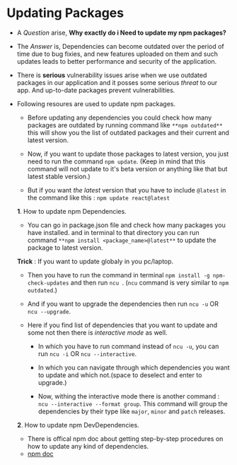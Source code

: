 # Updating Packages

- A *Question* arise, **Why exactly do i Need to update my npm packages?**
- The *Answer* is, Dependencies can become outdated over the period of time due to bug fixies, and new features uploaded on them and such updates leads to better performance and security of the application.

- There is **serious** vulnerability issues arise when we use outdated packages in our application and it posses some serious *threat* to our app. And up-to-date packages prevent vulnerabilities.

- Following resoures are used to update npm packages.
    
    - Before updating any dependencies you could check how many packages are outdated by running command like `**npm outdated**` this will show you the list of outdated packages and their current and latest version.

    - Now, if you want to update those packages to latest version, you just need to run the command `npm update`. (Keep in mind that this command will not update to it's beta version or anything like that but latest stable version.)

    - But if you want *the latest* version that you have to include `@latest` in the command like this : `npm update react@latest`


    **1**. How to update npm Dependencies.
    -  You can go in package.json file and check how many packages you have installed. and in terminal to that directory you can run command `**npm install <package_name>@latest**` to update the package to latest version.

    **Trick**  : If you want to update globaly in you pc/laptop.
    - Then you have to run the command in terminal `npm install -g npm-check-updates` and then run `ncu `. (`ncu` command is very similar to `npm outdated`.)
    - And if you want to upgrade the dependencies then run `ncu -u` OR `ncu --upgrade`.

    - Here if you find list of dependencies that you want to update and some not then there is _interactive mode_ as well. 
        - In which you have to run command instead of `ncu -u`, you can run `ncu -i` OR `ncu --interactive`. 
        - In which you can navigate through which dependencies you want to update and which not.(space to deselect and enter to upgrade.)

        - Now, withing the interactive mode there is another command : `ncu --interactive --format group`. This command will group the dependencies by their type like `major`, `minor` and `patch` releases.


    **2**. How to update npm DevDependencies.
    - There is offical npm doc about getting step-by-step procedures on how to update any kind of dependencies. 
    - [npm doc](https://docs.npmjs.com/updating-packages-downloaded-from-the-registry)